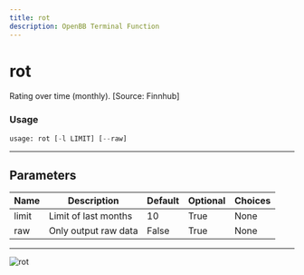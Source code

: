 ```yaml
---
title: rot
description: OpenBB Terminal Function
---
```


# rot

Rating over time (monthly). [Source: Finnhub]

### Usage 
```python
usage: rot [-l LIMIT] [--raw]
```

---
## Parameters

| Name | Description | Default | Optional | Choices |
| ---- | ----------- | ------- | -------- | ------- |
| limit | Limit of last months | 10 | True | None |
| raw | Only output raw data | False | True | None |


---
![rot](https://user-images.githubusercontent.com/46355364/154236600-5e3c68b6-5fda-4140-8ae2-360389399cd2.png)


